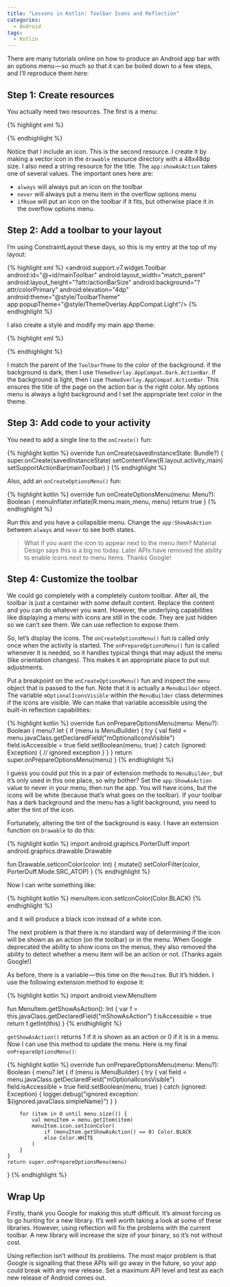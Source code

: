 ```yaml
---
title: "Lessons in Kotlin: Toolbar Icons and Reflection"
categories:
  - Android
tags:
  - Kotlin
---
```


There are many tutorials online on how to produce an Android app bar with an options menu — so much so that it can be boiled down to a few steps, and I’ll reproduce them here:

## Step 1: Create resources

You actually need two resources. The first is a menu:

{% highlight xml %}
<?xml version="1.0" encoding="utf-8"?>
<menu xmlns:android="http://schemas.android.com/apk/res/android"
    xmlns:app="http://schemas.android.com/apk/res-auto">
    <item
        android:id="@+id/mainActionCamera"
        android:icon="@drawable/ic_camera_48dp"
        android:title="@string/mainActionCamera"
        app:showAsAction="ifRoom"/>
</menu>
{% endhighlight %}

Notice that I include an icon.  This is the second resource.  I create it by making a vector icon in the `drawable` resource directory with a 48x48dp size. I also need a string resource for the title. The `app:showAsAction` takes one of several values. The important ones here are:

* `always` will always put an icon on the toolbar
* `never` will always put a menu item in the overflow options menu
* `ifRoom` will put an icon on the toolbar if it fits, but otherwise place it in the overflow options menu.

## Step 2: Add a toolbar to your layout

I’m using ConstraintLayout these days, so this is my entry at the top of my layout:

{% highlight xml %}
<android.support.v7.widget.Toolbar
    android:id="@+id/mainToolbar"
    android:layout_width="match_parent"
    android:layout_height="?attr/actionBarSize"
    android:background="?attr/colorPrimary"
    android:elevation="4dp"
    android:theme="@style/ToolbarTheme"
    app:popupTheme="@style/ThemeOverlay.AppCompat.Light"/>
{% endhighlight %}

I also create a style and modify my main app theme:

{% highlight xml %}
<style name="AppTheme" parent="Theme.AppCompat.Light.NoActionBar">
    <item name="colorPrimary">@color/colorPrimary</item>
    <item name="colorPrimaryDark">@color/colorPrimaryDark</item>
    <item name="colorAccent">@color/colorAccent</item>
</style>
<style name="ToolbarTheme" parent="ThemeOverlay.AppCompat.Dark.ActionBar">
    <item name="android:textColorSecondary">@android:color/black</item>
</style>
{% endhighlight %}

I match the parent of the `ToolbarTheme` to the color of the background. if the background is dark, then I use `ThemeOverlay.AppCompat.Dark.ActionBar`. If the background is light, then I use `ThemeOverlay.AppCompat.ActionBar`. This ensures the title of the page on the action bar is the right color. My options menu is always a light background and I set the appropriate text color in the theme.

## Step 3: Add code to your activity

You need to add a single line to the `onCreate()` fun:

{% highlight kotlin %}
override fun onCreate(savedInstanceState: Bundle?) {
    super.onCreate(savedInstanceState)
    setContentView(R.layout.activity_main)
    setSupportActionBar(mainToolbar)
}
{% endhighlight %}

Also, add an `onCreateOptionsMenu()` fun:

{% highlight kotlin %}
override fun onCreateOptionsMenu(menu: Menu?): Boolean {
    menuInflater.inflate(R.menu.main_menu, menu)
    return true
}
{% endhighlight %}

Run this and you have a collapsible menu. Change the `app:ShowAsAction` between `always` and `never` to see both states.

> What if you want the icon to appear next to the menu item? Material Design says this is a big no today. Later APIs have removed the ability to enable icons next to menu items. Thanks Google!

## Step 4: Customize the toolbar

We could go completely with a completely custom toolbar. After all, the toolbar is just a container with some default content. Replace the content and you can do whatever you want. However, the underlying capabilities like displaying a menu with icons are still in the code. They are just hidden so we can’t see them. We can use reflection to expose them.

So, let’s display the icons. The `onCreateOptionsMenu()` fun is called only once when the activity is started. The `onPrepareOptionsMenu()` fun is called whenever it is needed, so it handles typical things that may adjust the menu (like orientation changes). This makes it an appropriate place to put out adjustments.

Put a breakpoint on the `onCreateOptionsMenu()` fun and inspect the `menu` object that is passed to the fun. Note that it is actually a `MenuBuilder` object. The variable `mOptionalIconsVisible` within the `MenuBuilder` class determines if the icons are visible. We can make that variable accessible using the built-in reflection capabilities:

{% highlight kotlin %}
override fun onPrepareOptionsMenu(menu: Menu?): Boolean {
    menu?.let {
        if (menu is MenuBuilder) {
            try {
                val field = menu.javaClass.getDeclaredField("mOptionalIconsVisible")
                field.isAccessible = true
                field.setBoolean(menu, true)
            } catch (ignored: Exception) {
                // ignored exception
            }
        }
    }
    return super.onPrepareOptionsMenu(menu)
}
{% endhighlight %}

I guess you could put this in a pair of extension methods to `MenuBuilder`, but it’s only used in this one place, so why bother? Set the `app:ShowAsAction` value to never in your menu, then run the app. You will have icons, but the icons will be white (because that’s what goes on the toolbar). If your toolbar has a dark background and the menu has a light background, you need to alter the tint of the icon.

Fortunately, altering the tint of the background is easy. I have an extension function on `Drawable` to do this:

{% highlight kotlin %}
import android.graphics.PorterDuff
import android.graphics.drawable.Drawable

fun Drawable.setIconColor(color: Int) {
    mutate()
    setColorFilter(color, PorterDuff.Mode.SRC_ATOP)
}
{% endhighlight %}

Now I can write something like:

{% highlight kotlin %}
menuItem.icon.setIconColor(Color.BLACK)
{% endhighlight %}

and it will produce a black icon instead of a white icon.

The next problem is that there is no standard way of determining if the icon will be shown as an action (on the toolbar) or in the menu. When Google deprecated the ability to show icons on the menus, they also removed the ability to detect whether a menu item will be an action or not. (Thanks again Google!)

As before, there is a variable — this time on the `MenuItem`. But it’s hidden. I use the following extension method to expose it:

{% highlight kotlin %}
import android.view.MenuItem

fun MenuItem.getShowAsAction(): Int {
    var f = this.javaClass.getDeclaredField("mShowAsAction")
    f.isAccessible = true
    return f.getInt(this)
}
{% endhighlight %}

`getShowAsAction()` returns 1 if it is shown as an action or 0 if it is in a menu. Now I can use this method to update the menu. Here is my final `onPrepareOptionsMenu()`:

{% highlight kotlin %}
override fun onPrepareOptionsMenu(menu: Menu?): Boolean {
    menu?.let {
        if (menu is MenuBuilder) {
            try {
                val field = menu.javaClass.getDeclaredField("mOptionalIconsVisible")
                field.isAccessible = true
                field.setBoolean(menu, true)
            } catch (ignored: Exception) {
                logger.debug("ignored exception: ${ignored.javaClass.simpleName}")
            }
        }

        for (item in 0 until menu.size()) {
            val menuItem = menu.getItem(item)
            menuItem.icon.setIconColor(
                if (menuItem.getShowAsAction() == 0) Color.BLACK
                else Color.WHITE
            )
        }
    }
    return super.onPrepareOptionsMenu(menu)
}
{% endhighlight %}

## Wrap Up
Firstly, thank you Google for making this stuff difficult. It’s almost forcing us to go hunting for a new library. It’s well worth taking a look at some of these libraries. However, using reflection will fix the problems with the current toolbar. A new library will increase the size of your binary, so it’s not without cost.

Using reflection isn’t without its problems. The most major problem is that Google is signalling that these APIs will go away in the future, so your app could break with any new release. Set a maximum API level and test as each new release of Android comes out.

